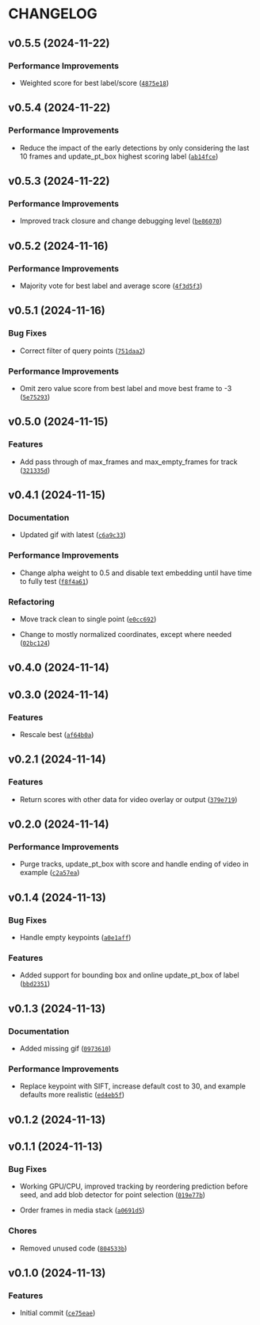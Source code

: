 # CHANGELOG


## v0.5.5 (2024-11-22)

### Performance Improvements

- Weighted score for best label/score
  ([`4875e18`](https://github.com/mbari-org/biotrack/commit/4875e1848c8a380b1d2de68fb896f57019213003))


## v0.5.4 (2024-11-22)

### Performance Improvements

- Reduce the impact of the early detections by only considering the last 10 frames and update_pt_box
  highest scoring label
  ([`ab14fce`](https://github.com/mbari-org/biotrack/commit/ab14fce8e6bd7ebf2082854c977f62e5e7c75944))


## v0.5.3 (2024-11-22)

### Performance Improvements

- Improved track closure and change debugging level
  ([`be86070`](https://github.com/mbari-org/biotrack/commit/be860706c88866e8d0eefa367483d8730fdc7570))


## v0.5.2 (2024-11-16)

### Performance Improvements

- Majority vote for best label and average score
  ([`4f3d5f3`](https://github.com/mbari-org/biotrack/commit/4f3d5f325176eec7404d5638d31df0b9860512e5))


## v0.5.1 (2024-11-16)

### Bug Fixes

- Correct filter of query points
  ([`751daa2`](https://github.com/mbari-org/biotrack/commit/751daa22889c806fca680d189f9fa2542370a773))

### Performance Improvements

- Omit zero value score from best label and move best frame to -3
  ([`5e75293`](https://github.com/mbari-org/biotrack/commit/5e7529360767917b70bd63f2102a64bd8cc0e298))


## v0.5.0 (2024-11-15)

### Features

- Add pass through of max_frames and max_empty_frames for track
  ([`321335d`](https://github.com/mbari-org/biotrack/commit/321335d3bb12562344b3b41890b4d7f848fc739a))


## v0.4.1 (2024-11-15)

### Documentation

- Updated gif with latest
  ([`c6a9c33`](https://github.com/mbari-org/biotrack/commit/c6a9c3305dd57c4d57c80f0fa50eba4c164bf749))

### Performance Improvements

- Change alpha weight to 0.5 and disable text embedding until have time to fully test
  ([`f8f4a61`](https://github.com/mbari-org/biotrack/commit/f8f4a616c8a39f93c25bd20a2dc6c088097dc29f))

### Refactoring

- Move track clean to single point
  ([`e0cc692`](https://github.com/mbari-org/biotrack/commit/e0cc69273e180fef3bc87b539691783078ba1661))

- Change to mostly normalized coordinates, except where needed
  ([`02bc124`](https://github.com/mbari-org/biotrack/commit/02bc12441cfa77ad5752ed2f45756437d3e5bdad))


## v0.4.0 (2024-11-14)


## v0.3.0 (2024-11-14)

### Features

- Rescale best
  ([`af64b0a`](https://github.com/mbari-org/biotrack/commit/af64b0a00553de180f322855ffc7b84b8e8908e8))


## v0.2.1 (2024-11-14)

### Features

- Return scores with other data for video overlay or output
  ([`379e719`](https://github.com/mbari-org/biotrack/commit/379e71901cfdd6a7f30f7314bd83c2fe05538262))


## v0.2.0 (2024-11-14)

### Performance Improvements

- Purge tracks, update_pt_box with score and handle ending of video in example
  ([`c2a57ea`](https://github.com/mbari-org/biotrack/commit/c2a57ea02a3f8fb85f190dc146c1f8f3d7a9041c))


## v0.1.4 (2024-11-13)

### Bug Fixes

- Handle empty keypoints
  ([`a0e1aff`](https://github.com/mbari-org/biotrack/commit/a0e1aff948c6b8eb2710e720dd9dfaaac7449190))

### Features

- Added support for bounding box and online update_pt_box of label
  ([`bbd2351`](https://github.com/mbari-org/biotrack/commit/bbd235174a176fce0e8647d9e2440efbca443c91))


## v0.1.3 (2024-11-13)

### Documentation

- Added missing gif
  ([`0973610`](https://github.com/mbari-org/biotrack/commit/0973610ddf8bcacf11c91a0b8c90dea2c2bfcda7))

### Performance Improvements

- Replace keypoint with SIFT, increase default cost to 30, and example defaults more realistic
  ([`ed4eb5f`](https://github.com/mbari-org/biotrack/commit/ed4eb5f200ee87349321704c259be9262464a951))


## v0.1.2 (2024-11-13)


## v0.1.1 (2024-11-13)

### Bug Fixes

- Working GPU/CPU, improved tracking by reordering prediction before seed, and add blob detector for
  point selection
  ([`019e77b`](https://github.com/mbari-org/biotrack/commit/019e77b8bbe91fb0f4f9497fc65cee65026840d7))

- Order frames in media stack
  ([`a0691d5`](https://github.com/mbari-org/biotrack/commit/a0691d59b582cd9e3fedb28bbb9f99910c015f3c))

### Chores

- Removed unused code
  ([`804533b`](https://github.com/mbari-org/biotrack/commit/804533bc61ad5575e76ecc78c357c24814bc75d7))


## v0.1.0 (2024-11-13)

### Features

- Initial commit
  ([`ce75eae`](https://github.com/mbari-org/biotrack/commit/ce75eae88860875bc69fed313c2781e176a9fe0c))
